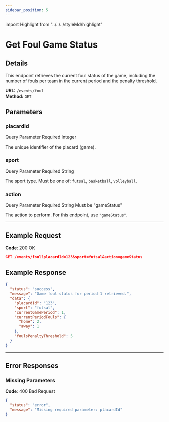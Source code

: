 ```yaml
---
sidebar_position: 5
---
```

import Highlight from "../../../styleMd/highlight"

# Get Foul Game Status

## Details

This endpoint retrieves the current foul status of the game, including the number of fouls per team in the current period and the penalty threshold.

**URL:** `/events/foul`  
**Method:** `GET`  

## Parameters

### placardId
<Highlight level="info">Query Parameter</Highlight>
<Highlight level="danger">Required</Highlight>
<Highlight level="note">Integer</Highlight>

The unique identifier of the placard (game).

### sport
<Highlight level="info">Query Parameter</Highlight>
<Highlight level="danger">Required</Highlight>
<Highlight level="note">String</Highlight>

The sport type. Must be one of: `futsal`, `basketball`, `volleyball`.

### action
<Highlight level="info">Query Parameter</Highlight>
<Highlight level="danger">Required</Highlight>
<Highlight level="note">String</Highlight>
<Highlight level="caution" inline>Must be "gameStatus"</Highlight>

The action to perform. For this endpoint, use `"gameStatus"`.

---

## Example Request

**Code**: <Highlight level="success" inline>200 OK</Highlight>

```json
GET /events/foul?placardId=123&sport=futsal&action=gameStatus
```

## Example Response

```json
{
  "status": "success",
  "message": "Game foul status for period 1 retrieved.",
  "data": {
    "placardId": "123",
    "sport": "futsal",
    "currentGamePeriod": 1,
    "currentPeriodFouls": {
      "home": 2,
      "away": 1
    },
    "foulsPenaltyThreshold": 5
  }
}
```

---

## Error Responses

### Missing Parameters

**Code**: <Highlight level="danger" inline>400 Bad Request</Highlight>

```json
{
  "status": "error",
  "message": "Missing required parameter: placardId"
}
```
